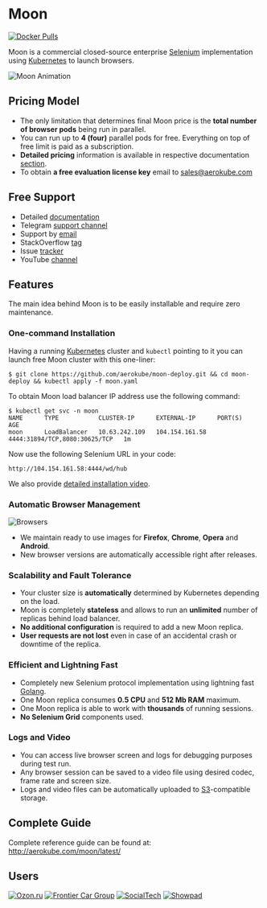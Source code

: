 # Moon
[![Docker Pulls](https://img.shields.io/docker/pulls/aerokube/moon.svg)](https://hub.docker.com/r/aerokube/moon)


Moon is a commercial closed-source enterprise [Selenium](https://en.wikipedia.org/wiki/Selenium_(software)) implementation using [Kubernetes](https://kubernetes.io/) to launch browsers.

![Moon Animation](img/moon-animation.gif)

## Pricing Model

* The only limitation that determines final Moon price is the **total number of browser pods** being run in parallel.
* You can run up to **4 (four)** parallel pods for free. Everything on top of free limit is paid as a subscription.
* **Detailed pricing** information is available in respective documentation [section](https://aerokube.com/moon/latest/#_pricing).
* To obtain **a free evaluation license key** email to [sales@aerokube.com](mailto:sales@aerokube.com)

## Free Support

* Detailed [documentation](http://aerokube.com/moon/latest/)
* Telegram [support channel](https://t.me/aerokube_moon)
* Support by [email](mailto:support@aerokube.com)
* StackOverflow [tag](https://stackoverflow.com/questions/tagged/aerokube-moon)
* Issue [tracker](https://github.com/aerokube/moon/issues)
* YouTube [channel](https://www.youtube.com/channel/UC9HvE3FNfTvftzpvXi9c69g)

## Features

The main idea behind Moon is to be easily installable and require zero maintenance.

### One-command Installation

Having a running [Kubernetes](https://kubernetes.io/) cluster and `kubectl` pointing to it you can launch free Moon cluster with this one-liner:

```
$ git clone https://github.com/aerokube/moon-deploy.git && cd moon-deploy && kubectl apply -f moon.yaml
```

To obtain Moon load balancer IP address use the following command:

```
$ kubectl get svc -n moon
NAME      TYPE           CLUSTER-IP      EXTERNAL-IP      PORT(S)                         AGE
moon      LoadBalancer   10.63.242.109   104.154.161.58   4444:31894/TCP,8080:30625/TCP   1m
```

Now use the following Selenium URL in your code:
```
http://104.154.161.58:4444/wd/hub
```

We also provide [detailed installation video](https://www.youtube.com/watch?v=x6MjkS_31e4). 

### Automatic Browser Management

![Browsers](img/available-browsers.png)

* We maintain ready to use images for **Firefox**, **Chrome**, **Opera** and **Android**.
* New browser versions are automatically accessible right after releases.

### Scalability and Fault Tolerance

* Your cluster size is **automatically** determined by Kubernetes depending on the load.
* Moon is completely **stateless** and allows to run an **unlimited** number of replicas behind load balancer.
* **No additional configuration** is required to add a new Moon replica.
* **User requests are not lost** even in case of an accidental crash or downtime of the replica.

### Efficient and Lightning Fast

* Completely new Selenium protocol implementation using lightning fast [Golang](https://golang.org/).
* One Moon replica consumes **0.5 CPU** and **512 Mb RAM** maximum.
* One Moon replica is able to work with **thousands** of running sessions.
* **No Selenium Grid** components used.

### Logs and Video

* You can access live browser screen and logs for debugging purposes during test run.
* Any browser session can be saved to a video file using desired codec, frame rate and screen size.
* Logs and video files can be automatically uploaded to [S3](https://en.wikipedia.org/wiki/Amazon_S3)-compatible storage.

## Complete Guide

Complete reference guide can be found at: http://aerokube.com/moon/latest/

## Users

[![Ozon.ru](img/logo/ozon.png)](https://www.ozon.ru/) [![Frontier Car Group](img/logo/frontier-car-group.png)](https://www.frontiercargroup.com/) [![SocialTech](img/logo/socialtechnologies-io.png)](https://www.socialtechnologies.io/)  [![Showpad](img/logo/showpad.png)](https://www.showpad.com/)
